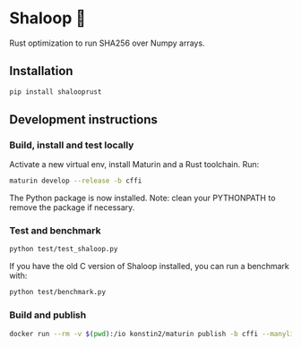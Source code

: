 # Shaloop 🚣‍

Rust optimization to run SHA256 over Numpy arrays.

## Installation

```bash
pip install shalooprust
```

## Development instructions

### Build, install and test locally

Activate a new virtual env, install Maturin and a Rust toolchain. Run:

```bash
maturin develop --release -b cffi
```

The Python package is now installed. Note: clean your PYTHONPATH to remove the package if necessary.

### Test and benchmark

```bash
python test/test_shaloop.py
```

If you have the old C version of Shaloop installed, you can run a benchmark with:

```bash 
python test/benchmark.py
```

### Build and publish 

```bash
docker run --rm -v $(pwd):/io konstin2/maturin publish -b cffi --manylinux 2010 -u __token__ -p pypi-your-token
```
